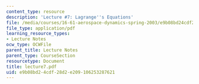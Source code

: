 ```yaml
---
content_type: resource
description: 'Lecture #7: Lagrange''s Equations'
file: /media/courses/16-61-aerospace-dynamics-spring-2003/e9b08bd24cdf28d2e209106253287621_lecture7.pdf
file_type: application/pdf
learning_resource_types:
- Lecture Notes
ocw_type: OCWFile
parent_title: Lecture Notes
parent_type: CourseSection
resourcetype: Document
title: lecture7.pdf
uid: e9b08bd2-4cdf-28d2-e209-106253287621
---
```

